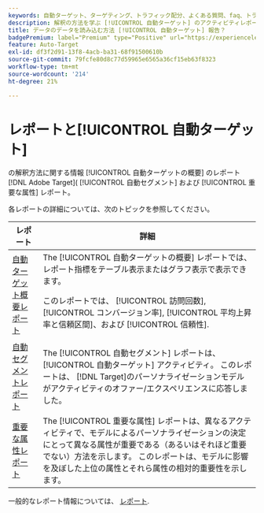 ```yaml
---
keywords: 自動ターゲット、ターゲティング、トラフィック配分、よくある質問、faq、トラブルシューティング、トラブルシューティング、レポート、自動ターゲット概要レポート、概要レポート、自動セグメント、重要な属性
description: 解釈の方法を学ぶ [!UICONTROL 自動ターゲット] のアクティビティレポート [!DNL Target].
title: データのデータを読み込む方法 [!UICONTROL 自動ターゲット] 報告？
badgePremium: label="Premium" type="Positive" url="https://experienceleague.adobe.com/docs/target/using/introduction/intro.html?lang=ja#premium newtab=true" tooltip="Target Premium に含まれる機能を確認してください。"
feature: Auto-Target
exl-id: df3f2d91-13f8-4acb-ba31-68f91500610b
source-git-commit: 79fcfe80d8c77d59965e6565a36cf15eb63f8323
workflow-type: tm+mt
source-wordcount: '214'
ht-degree: 21%

---
```


# レポートと[!UICONTROL 自動ターゲット]

の解釈方法に関する情報 [!UICONTROL 自動ターゲットの概要] のレポート [!DNL Adobe Target]( [!UICONTROL 自動セグメント] および [!UICONTROL 重要な属性] レポート。

各レポートの詳細については、次のトピックを参照してください。

| レポート | 詳細 |
| --- | --- |
| [自動ターゲット概要レポート](/help/main/c-reports/personalization-reports/auto-target-summary-report.md) | The [!UICONTROL 自動ターゲットの概要] レポートでは、レポート指標をテーブル表示またはグラフ表示で表示できます。<P>このレポートでは、 [!UICONTROL 訪問回数], [!UICONTROL コンバージョン率], [!UICONTROL 平均上昇率と信頼区間]、および [!UICONTROL 信頼性]. |
| [自動セグメントレポート](/help/main/c-reports/c-personalization-insights-reports/automated-segments-report.md) | The [!UICONTROL 自動セグメント] レポートは、 [!UICONTROL 自動ターゲット] アクティビティ。 このレポートは、 [!DNL Target]のパーソナライゼーションモデルがアクティビティのオファー/エクスペリエンスに応答しました。 |
| [重要な属性レポート](/help/main/c-reports/c-personalization-insights-reports/important-attributes-report.md) | The [!UICONTROL 重要な属性] レポートは、異なるアクティビティで、モデルによるパーソナライゼーションの決定にとって異なる属性が重要である（あるいはそれほど重要でない）方法を示します。 このレポートは、モデルに影響を及ぼした上位の属性とそれら属性の相対的重要性を示します。 |

一般的なレポート情報については、 [レポート](/help/main/c-reports/reports.md).
